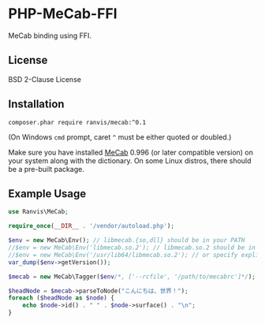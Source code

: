# PHP-MeCab-FFI

MeCab binding using FFI.


## License

BSD 2-Clause License


## Installation

`
composer.phar require ranvis/mecab:^0.1
`

(On Windows `cmd` prompt, caret `^` must be either quoted or doubled.)

Make sure you have installed [MeCab](http://taku910.github.io/mecab/) 0.996 (or later compatible version) on your system along with the dictionary.
On some Linux distros, there should be a pre-built package.


## Example Usage

```php
use Ranvis\MeCab;

require_once(__DIR__ . '/vendor/autoload.php');

$env = new MeCab\Env(); // libmecab.{so,dll} should be in your PATH
//$env = new MeCab\Env('libmecab.so.2'); // libmecab.so.2 should be in your PATH
//$env = new MeCab\Env('/usr/lib64/libmecab.so.2'); // or specify explicitly
var_dump($env->getVersion());

$mecab = new MeCab\Tagger($env/*, ['--rcfile', '/path/to/mecabrc']*/);

$headNode = $mecab->parseToNode("こんにちは、世界！");
foreach ($headNode as $node) {
    echo $node->id() . " " . $node->surface() . "\n";
}
```
